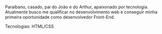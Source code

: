 Paraibano, casado, pai do João e do Arthur, apaixonado por tecnologia. Atualmente busco me qualificar no desenvolvimento web e conseguir minha primeira oportunidade como desenvolvedor Front-End.

Tecnologias:
HTML/CSS

